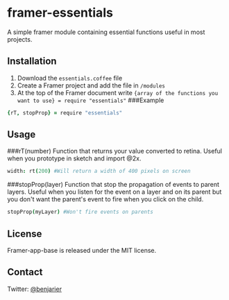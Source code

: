# framer-essentials
A simple framer module containing essential functions useful in most projects.

## Installation
1. Download the `essentials.coffee` file
2. Create a Framer project and add the file in `/modules`
3. At the top of the Framer document write `{array of the functions you want to use} = require "essentials"`
###Example
```coffeescript
{rT, stopProp} = require "essentials"
```

## Usage
###rT(number)
Function that returns your value converted to retina. Useful when you prototype in sketch and import @2x.
```coffeescript
width: rt(200) #Will return a width of 400 pixels on screen
```
###stopProp(layer)
Function that stop the propagation of events to parent layers. Useful when you listen for the event on a layer and on its parent but you don't want the parent's event to fire when you click on the child.
```coffeescript
stopProp(myLayer) #Won't fire events on parents
```
## License
Framer-app-base is released under the MIT license.

## Contact
Twitter: [@benjarier](https://twitter.com/benjarier)
